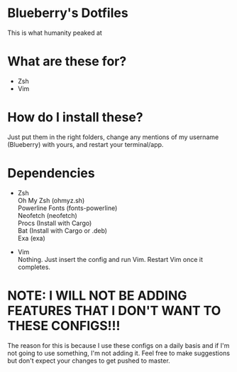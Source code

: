 # Blueberry's Dotfiles  
This is what humanity peaked at  

# What are these for?
* Zsh
* Vim

# How do I install these?
Just put them in the right folders, change any mentions of my username (Blueberry) with yours, and restart your terminal/app.

# Dependencies
* Zsh  
Oh My Zsh (ohmyz.sh)  
Powerline Fonts (fonts-powerline)  
Neofetch (neofetch)  
Procs (Install with Cargo)  
Bat (Install with Cargo or .deb)  
Exa (exa)  
  
* Vim  
Nothing. Just insert the config and run Vim. Restart Vim once it completes.


# NOTE: I WILL NOT BE ADDING FEATURES THAT I DON'T WANT TO THESE CONFIGS!!!
The reason for this is because I use these configs on a daily basis and if I'm not going to use something, I'm not adding it. Feel free to make suggestions but don't expect your changes to get pushed to master.
